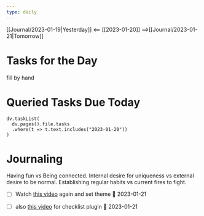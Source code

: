 ```yaml
---
type: daily
---
```


[[Journal/2023-01-19|Yesterday]] <== [[2023-01-20]] ==>[[Journal/2023-01-21|Tomorrow]]


# Tasks for the Day

fill by hand


# Queried Tasks Due Today

```dataviewjs
dv.taskList(
  dv.pages().file.tasks
  .where(t => t.text.includes("2023-01-20"))
)
```



# Journaling

Having fun vs Being connected.
Internal desire for uniqueness vs external desire to be normal.
Establishing regular habits vs current fires to fight.

- [ ] Watch [this video](https://www.youtube.com/watch?v=GCUBYQSufYo) again and set theme 📅 2023-01-21
- [ ] also [this video](https://www.youtube.com/watch?v=ODhHTngIMJE) for checklist plugin 📅 2023-01-21 



